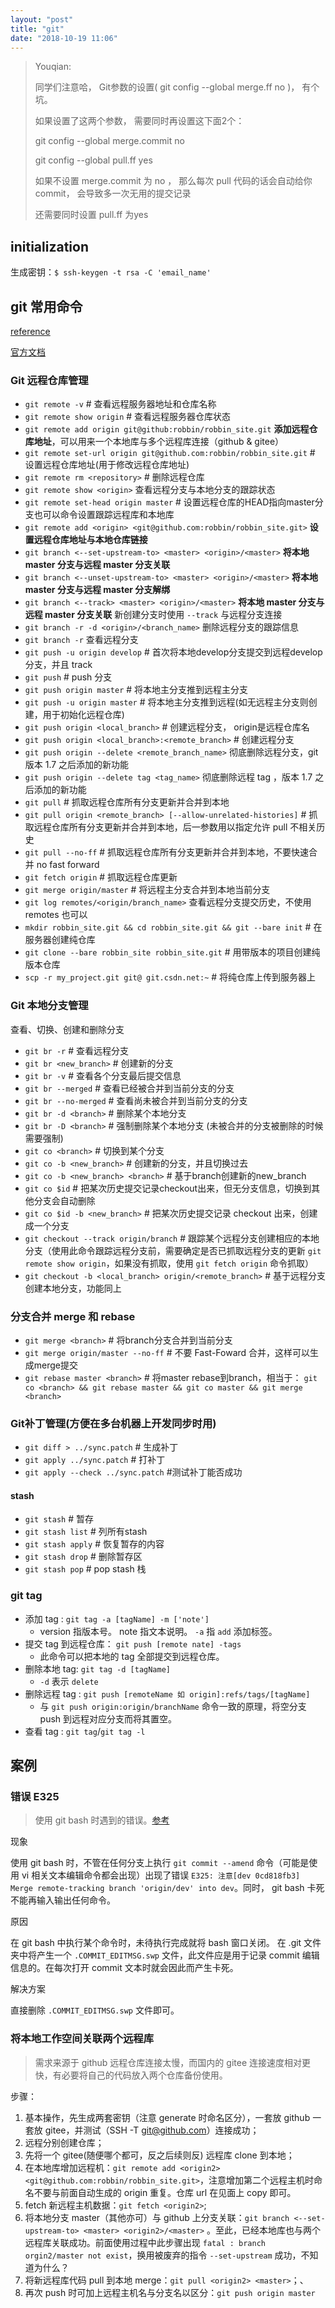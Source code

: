 ```yaml
---
layout: "post"
title: "git"
date: "2018-10-19 11:06"
---
```


>Youqian:
>
> 同学们注意哈， Git参数的设置( git config --global merge.ff no )， 有个坑。
>
> 如果设置了这两个参数， 需要同时再设置这下面2个：
>
> git config --global merge.commit no
>
> git config --global pull.ff yes
>
> 如果不设置 merge.commit 为 no ， 那么每次 pull 代码的话会自动给你commit， 会导致多一次无用的提交记录
>
> 还需要同时设置 pull.ff  为yes

## initialization

生成密钥：`$ ssh-keygen -t rsa -C 'email_name'`

## git 常用命令

[reference](http://www.cnblogs.com/vman/articles/Git_cmds.html)

[官方文档](https://git-scm.com/docs/)

### Git 远程仓库管理

- `git remote -v` # 查看远程服务器地址和仓库名称
- `git remote show origin` # 查看远程服务器仓库状态
- `git remote add origin git@github:robbin/robbin_site.git` **添加远程仓库地址**，可以用来一个本地库与多个远程库连接（github & gitee）
- `git remote set-url origin git@github.com:robbin/robbin_site.git` # 设置远程仓库地址(用于修改远程仓库地址)
- `git remote rm <repository>` # 删除远程仓库
- `git remote show <origin>` 查看远程分支与本地分支的跟踪状态
- `git remote set-head origin master` # 设置远程仓库的HEAD指向master分支也可以命令设置跟踪远程库和本地库
- `git remote add <origin> <git@github.com:robbin/robbin_site.git>`  **设置远程仓库地址与本地仓库链接**
- `git branch <--set-upstream-to> <master> <origin>/<master>` **将本地 master 分支与远程 master 分支关联**
- `git branch <--unset-upstream-to> <master> <origin>/<master>` **将本地 master 分支与远程 master 分支解绑**
- `git branch <--track> <master> <origin>/<master>` **将本地 master 分支与远程 master 分支关联** 新创建分支时使用 `--track` 与远程分支连接
- `git branch -r -d <origin>/<branch_name>` 删除远程分支的跟踪信息
- `git branch -r` 查看远程分支
- `git push -u origin develop` # 首次将本地develop分支提交到远程develop分支，并且 track
- `git push` # push 分支
- `git push origin master` # 将本地主分支推到远程主分支
- `git push -u origin master` # 将本地主分支推到远程(如无远程主分支则创建，用于初始化远程仓库)
- `git push origin <local_branch>` # 创建远程分支， origin是远程仓库名
- `git push origin <local_branch>:<remote_branch>` # 创建远程分支
- `git push origin --delete <remote_branch_name>` 彻底删除远程分支，git 版本 1.7 之后添加的新功能
- `git push origin --delete tag <tag_name>` 彻底删除远程 tag ，版本 1.7 之后添加的新功能
- `git pull` # 抓取远程仓库所有分支更新并合并到本地
- `git pull origin <remote_branch> [--allow-unrelated-histories]` # 抓取远程仓库所有分支更新并合并到本地，后一参数用以指定允许 pull 不相关历史
- `git pull --no-ff` # 抓取远程仓库所有分支更新并合并到本地，不要快速合并 no fast forward
- `git fetch origin` # 抓取远程仓库更新
- `git merge origin/master` # 将远程主分支合并到本地当前分支
- `git log remotes/<origin/branch_name>` 查看远程分支提交历史，不使用 remotes 也可以
- `mkdir robbin_site.git && cd robbin_site.git && git --bare init` # 在服务器创建纯仓库
- `git clone --bare robbin_site robbin_site.git` # 用带版本的项目创建纯版本仓库
- `scp -r my_project.git git@ git.csdn.net:~` # 将纯仓库上传到服务器上

### Git 本地分支管理

查看、切换、创建和删除分支

- `git br -r` # 查看远程分支
- `git br <new_branch>` # 创建新的分支
- `git br -v` # 查看各个分支最后提交信息
- `git br --merged` # 查看已经被合并到当前分支的分支
- `git br --no-merged` # 查看尚未被合并到当前分支的分支
- `git br -d <branch>` # 删除某个本地分支
- `git br -D <branch>` # 强制删除某个本地分支 (未被合并的分支被删除的时候需要强制)
- `git co <branch>` # 切换到某个分支
- `git co -b <new_branch>` # 创建新的分支，并且切换过去
- `git co -b <new_branch> <branch>` # 基于branch创建新的new_branch
- `git co $id` # 把某次历史提交记录checkout出来，但无分支信息，切换到其他分支会自动删除
- `git co $id -b <new_branch>` # 把某次历史提交记录 checkout 出来，创建成一个分支
- `git checkout --track origin/branch` # 跟踪某个远程分支创建相应的本地分支（使用此命令跟踪远程分支前，需要确定是否已抓取远程分支的更新 `git remote show origin`，如果没有抓取，使用 `git fetch origin` 命令抓取）
- `git checkout -b <local_branch> origin/<remote_branch>` # 基于远程分支创建本地分支，功能同上

### 分支合并 merge 和 rebase

- `git merge <branch>` # 将branch分支合并到当前分支
- `git merge origin/master --no-ff` # 不要 Fast-Foward 合并，这样可以生成merge提交
- `git rebase master <branch>` # 将master rebase到branch，相当于： `git co <branch> && git rebase master && git co master && git merge <branch>`

### Git补丁管理(方便在多台机器上开发同步时用)

- `git diff > ../sync.patch` # 生成补丁
- `git apply ../sync.patch` # 打补丁
- `git apply --check ../sync.patch` #测试补丁能否成功

#### stash

- `git stash` # 暂存
- `git stash list` # 列所有stash
- `git stash apply` # 恢复暂存的内容
- `git stash drop` # 删除暂存区
- `git stash pop` # pop stash 栈

### git tag

- 添加 tag : `git tag -a [tagName] -m ['note']`
    - version 指版本号。 note 指文本说明。 `-a` 指 `add` 添加标签。
- 提交 tag 到远程仓库： `git push [remote nate] -tags`
    - 此命令可以把本地的 tag 全部提交到远程仓库。
- 删除本地 tag: `git tag -d [tagName]`
    - `-d` 表示 `delete`
- 删除远程 tag : `git push [remoteName 如 origin]:refs/tags/[tagName]`
    - 与 `git push origin:origin/branchName` 命令一致的原理，将空分支 push 到远程对应分支而将其置空。
- 查看 tag : `git tag`/`git tag -l`

## 案例

### 错误 E325

> 使用 git bash 时遇到的错误。[参考](https://blog.csdn.net/wangzunkuan/article/details/80484119)

现象

使用 git bash 时，不管在任何分支上执行 `git commit --amend` 命令（可能是使用 vi 相关文本编辑命令都会出现）出现了错误 `E325: 注意[dev 0cd818fb3] Merge remote-tracking branch 'origin/dev' into dev`。同时， git bash 卡死不能再输入输出任何命令。

原因

在 git bash 中执行某个命令时，未待执行完成就将 bash 窗口关闭。 在 .git 文件夹中将产生一个 `.COMMIT_EDITMSG.swp` 文件，此文件应是用于记录 commit 编辑信息的。在每次打开 commit 文本时就会因此而产生卡死。

解决方案

直接删除 `.COMMIT_EDITMSG.swp` 文件即可。

### 将本地工作空间关联两个远程库

> 需求来源于 github 远程仓库连接太慢，而国内的 gitee 连接速度相对更快，有必要将自己的代码放入两个仓库备份使用。

步骤：

1. 基本操作，先生成两套密钥（注意 generate 时命名区分），一套放 github 一套放 gitee，并测试（SSH -T git@github.com）连接成功；
2. 远程分别创建仓库；
3. 先将一个 gitee(随便哪个都可，反之后续则反) 远程库 clone 到本地；
4. 在本地库增加远程机：`git remote add <origin2> <git@github.com:robbin/robbin_site.git>`，注意增加第二个远程主机时命名不要与前面自动生成的 origin 重复。仓库 url 在见面上 copy 即可。
5. fetch 新远程主机数据：`git fetch <origin2>`;
6. 将本地分支 master（其他亦可）与 github 上分支关联：`git branch <--set-upstream-to> <master> <origin2>/<master>` 。至此，已经本地库也与两个远程库关联成功。前面使用过程中此步骤出现 `fatal : branch orgin2/master not exist`，换用被废弃的指令 `--set-upstream` 成功，不知道为什么？
7. 将新远程库代码 pull 到本地 merge：`git pull <origin2> <master>`；、
8. 再次 push 时可加上远程主机名与分支名以区分：`git push origin master`
